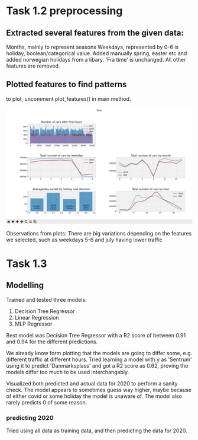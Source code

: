 # Task 1.2 preprocessing

## Extracted several features from the given data:
Months, mainly to represent seasons
Weekdays, represented by 0-6
is holiday, boolean/categorical value. Added manually spring, easter etc and added norwegian holidays from a libary.
'Fra time' is unchanged.
All other features are removed.

## Plotted features to find patterns
to plot, uncomment plot_features() in main method.

![Plots](images/plots.png)

Observations from plots:
There are big variations depending on the features we selected, such as weekdays 5-6 and july having lower traffic

# Task 1.3
## Modelling
Trained and tested three models:
1. Decision Tree Regressor
2. Linear Regression
3. MLP Regressor

Best model was Decision Tree Regressor with a R2 score of between 0.91 and 0.94 for the different predictions. 

We already know form plotting that the models are going to differ some, e.g. different traffic at different hours. Tried learning a model with y as 'Sentrum' using it to predict 'Danmarksplass' and got a R2 score as 0.62, proving the models differ too much to be used interchangably.

Visualized both predicted and actual data for 2020 to perform a sanity check. The model appears to sometimes guess way higher, maybe because of either covid or some holiday the model is unaware of. The model also rarely predicts 0 of some reason.

### predicting 2020

Tried using all data as training data, and then predicting the data for 2020. 
